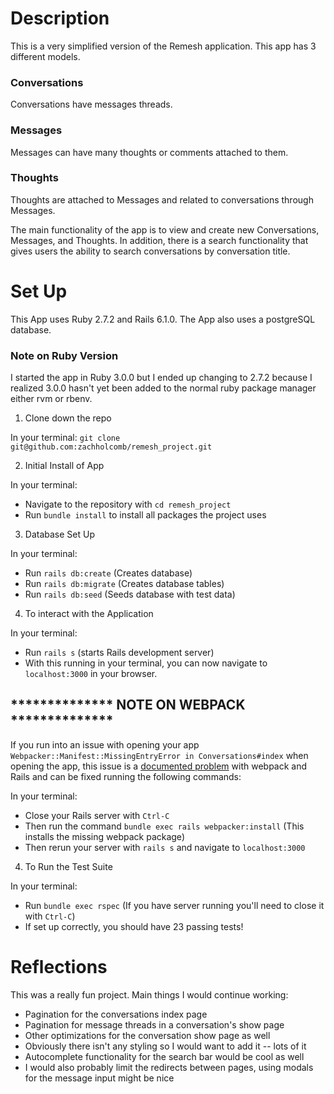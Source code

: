 # Description

This is a very simplified version of the Remesh application. This app has 3 different models.

### Conversations
Conversations have messages threads.

### Messages
Messages can have many thoughts or comments attached to them.

### Thoughts
Thoughts are attached to Messages and related to conversations through Messages.

The main functionality of the app is to view and create new Conversations, Messages, and Thoughts. In addition, there is a search functionality that gives users the ability to search conversations by conversation title.

# Set Up

This App uses Ruby 2.7.2 and Rails 6.1.0. The App also uses a postgreSQL database.

### Note on Ruby Version 
I started the app in Ruby 3.0.0 but I ended up changing to 2.7.2 because I realized 3.0.0 hasn't yet been added to the normal ruby package manager either rvm or rbenv.

1. Clone down the repo
 
 In your terminal:
`git clone git@github.com:zachholcomb/remesh_project.git`

2. Initial Install of App
    
  In your terminal:
  - Navigate to the repository with `cd remesh_project`
  - Run `bundle install` to install all packages the project uses
 
3. Database Set Up
  
  In your terminal:
  - Run `rails db:create` (Creates database)
  - Run `rails db:migrate` (Creates database tables)
  - Run `rails db:seed` (Seeds database with test data)
  
4. To interact with the Application
  
  In your terminal:
  - Run `rails s` (starts Rails development server)
  - With this running in your terminal, you can now navigate to `localhost:3000` in your browser.
  
  ## ************** NOTE ON WEBPACK **************
  
If you run into an issue with opening your app `Webpacker::Manifest::MissingEntryError in Conversations#index` when opening the app, this issue is a [documented problem](https://github.com/rails/webpacker/issues/1295) with webpack and Rails and can be fixed running the following commands:
   
   In your terminal:
   - Close your Rails server with `Ctrl-C`
   - Then run the command `bundle exec rails webpacker:install` (This installs the missing webpack package)
   - Then rerun your server with `rails s` and navigate to `localhost:3000`
  
4. To Run the Test Suite
  
  In your terminal:
  - Run `bundle exec rspec` (If you have server running you'll need to close it with `Ctrl-C`)
  - If set up correctly, you should have 23 passing tests!
  
  
# Reflections

This was a really fun project. Main things I would continue working:

 - Pagination for the conversations index page
 - Pagination for message threads in a conversation's show page
 - Other optimizations for the conversation show page as well
 - Obviously there isn't any styling so I would want to add it -- lots of it
 - Autocomplete functionality for the search bar would be cool as well
 - I would also probably limit the redirects between pages, using modals for the message input might be nice
